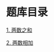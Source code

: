 # 题库目录

[1. 两数之和](../../problemset/two-sum/README.md)

[2. 两数相加](../../problemset/add-two-numbers/README.md)